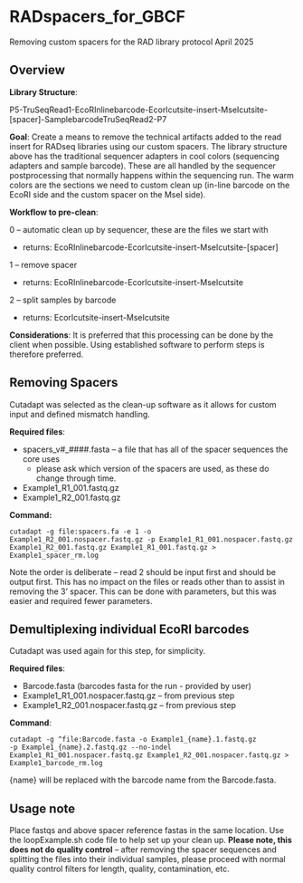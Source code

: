 # RADspacers_for_GBCF
Removing custom spacers for the RAD library protocol April 2025

## Overview
<b>Library Structure</b>:

P5-TruSeqRead1-EcoRInlinebarcode-EcorIcutsite-insert-MseIcutsite-[spacer]-SamplebarcodeTruSeqRead2-P7

<b>Goal</b>: Create a means to remove the technical artifacts added to the read insert for RADseq libraries
using our custom spacers. The library structure above has the traditional sequencer adapters in cool
colors (sequencing adapters and sample barcode). These are all handled by the sequencer postprocessing that normally happens within the sequencing run. The warm colors are the sections we need
to custom clean up (in-line barcode on the EcoRI side and the custom spacer on the MseI side).

<b>Workflow to pre-clean</b>:

 0 – automatic clean up by sequencer, these are the files we start with
 - returns: EcoRInlinebarcode-EcorIcutsite-insert-MseIcutsite-[spacer]
 
 1 – remove spacer
 - returns: EcoRInlinebarcode-EcorIcutsite-insert-MseIcutsite
 
 2 – split samples by barcode
 - returns: EcorIcutsite-insert-MseIcutsite

<b>Considerations</b>: It is preferred that this processing can be done by the client when possible. Using
established software to perform steps is therefore preferred. 

## Removing Spacers
Cutadapt was selected as the clean-up software as it allows for custom input and defined mismatch
handling.

<b>Required files</b>: 
* spacers_v#_####.fasta – a file that has all of the spacer sequences the core uses
   * please ask which version of the spacers are used, as these do change through time.
* Example1_R1_001.fastq.gz
* Example1_R2_001.fastq.gz

<b>Command:</b>

<code>cutadapt -g file:spacers.fa -e 1 -o Example1_R2_001.nospacer.fastq.gz -p Example1_R1_001.nospacer.fastq.gz Example1_R2_001.fastq.gz Example1_R1_001.fastq.gz > Example1_spacer_rm.log</code>

Note the order is deliberate – read 2 should be input first and should be output first. This has no impact
on the files or reads other than to assist in removing the 3’ spacer. This can be done with parameters,
but this was easier and required fewer parameters.

## Demultiplexing individual EcoRI barcodes

Cutadapt was used again for this step, for simplicity.

<b>Required files</b>: 
* Barcode.fasta (barcodes fasta for the run - provided by user)
* Example1_R1_001.nospacer.fastq.gz – from previous step
* Example1_R2_001.nospacer.fastq.gz – from previous step

<b>Command</b>:

<code>cutadapt -g ^file:Barcode.fasta -o Example1_{name}.1.fastq.gz -p Example1_{name}.2.fastq.gz --no-indel Example1_R1_001.nospacer.fastq.gz Example1_R2_001.nospacer.fastq.gz > Example1_barcode_rm.log</code>

{name} will be replaced with the barcode name from the Barcode.fasta.

## Usage note
Place fastqs and above spacer reference fastas in the same location. Use the loopExample.sh code file to help set up your clean up.
<b>Please note, this does not do quality control</b> – after removing the spacer sequences and splitting the
files into their individual samples, please proceed with normal quality control filters for length, quality,
contamination, etc.
